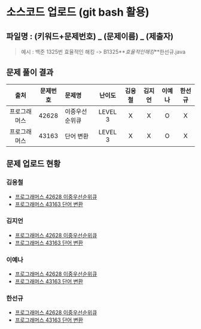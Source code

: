 # 소스코드 업로드 (git bash 활용)

## 파일명 : (키워드+문제번호) _ (문제이름) _ (제출자)

> 예시 : 백준 1325번 효율적인 해킹 -> B1325**_효율적인해킹_**한선규.java

## 문제 풀이 결과

<!-- Table -->

|     출처     | 문제번호 | 문제명         | 난이도  | 김응철 | 김지언 | 이예나 | 한선규 |
| :----------: | :------: | :------------- | :-----: | :----: | :----: | :----: | :----: |
| 프로그래머스 |  42628   | 이중우선순위큐 | LEVEL 3 |   X    |   X    |   O    |   X    |
| 프로그래머스 |  43163   | 단어 변환      | LEVEL 3 |   X    |   X    |   O    |   X    |

## 문제 업로드 현황

### 김응철

- [프로그래머스 42628 이중우선순위큐]()
- [프로그래머스 43163 단어 변환]()

### 김지언

- [프로그래머스 42628 이중우선순위큐]()
- [프로그래머스 43163 단어 변환]()

### 이예나

- [프로그래머스 42628 이중우선순위큐](프로그래머스%2042628%20이중우선순위큐/P42628_이중우선순위큐_이예나.java)
- [프로그래머스 43163 단어 변환](프로그래머스%2043163%20단어%20변환/P43163_단어변환_이예나.java)

### 한선규

- [프로그래머스 42628 이중우선순위큐]()
- [프로그래머스 43163 단어 변환]()
